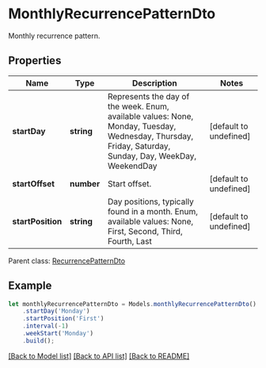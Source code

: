 # MonthlyRecurrencePatternDto

Monthly recurrence pattern.             

## Properties
Name | Type | Description | Notes
---- | ---- | ----------- | -----
**startDay** | **string** | Represents the day of the week. Enum, available values: None, Monday, Tuesday, Wednesday, Thursday, Friday, Saturday, Sunday, Day, WeekDay, WeekendDay | [default to undefined]
**startOffset** | **number** | Start offset.              | [default to undefined]
**startPosition** | **string** | Day positions, typically found in a month. Enum, available values: None, First, Second, Third, Fourth, Last | [default to undefined]

 Parent class: [RecurrencePatternDto](RecurrencePatternDto.md)


## Example
```typescript
let monthlyRecurrencePatternDto = Models.monthlyRecurrencePatternDto()
    .startDay('Monday')
    .startPosition('First')
    .interval(-1)
    .weekStart('Monday')
    .build();
```


[[Back to Model list]](README.md#documentation-for-models) [[Back to API list]](README.md#documentation-for-api-endpoints) [[Back to README]](README.md)
